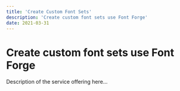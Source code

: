 ```yaml
---
title: 'Create Custom Font Sets'
description: 'Create custom font sets use Font Forge'
date: 2021-03-31
---
```


# Create custom font sets use Font Forge

Description of the service offering here...
